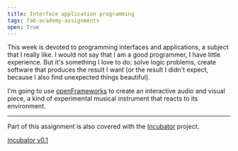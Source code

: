 ```yaml
---
title: Interface application programming
tags: fab-academy-assignments
open: True
---
```


This week is devoted to programming interfaces and applications, a subject that I really like. I would not say that I am a good programmer, I have little experience. But it's something I love to do: solve logic problems, create software that produces the result I want (or the result I didn't expect, because I also find unexpected things beautiful).

I'm going to use [openFrameworks](https://openframeworks.cc/) to create an interactive audio and visual piece, a kind of experimental musical instrument that reacts to its environment.

---

Part of this assignment is also covered with the [Incubator](incubator-v0-1.html) project.

[Incubator v0.1](button:incubator-v0-1.html)